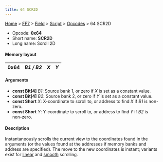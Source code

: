 ```yaml
---
title: 64 SCR2D
---
```


[Home](../../../../Main%20Page.md.md) > [FF7](../../../../FF7.md) > [Field](../../../Field.md) > [Script](../../Script.md) > [Opcodes](../Opcodes.md) > 64 SCR2D

-   Opcode: **0x64**
-   Short name: **SCR2D**
-   Long name: Scroll 2D

#### Memory layout

| 0x64 | *B1 / B2* | *X* | *Y* |
|------|-----------|-----|-----|

#### Arguments

-   **const Bit\[4\]** *B1*: Source bank 1, or zero if *X* is set as a
    constant value.
-   **const Bit\[4\]** *B2*: Source bank 2, or zero if *Y* is set as a
    constant value.
-   **const Short** *X*: X-coordinate to scroll to, or address to find
    *X* if *B1* is non-zero.
-   **const Short** *Y*: Y-coordinate to scroll to, or address to find
    *Y* if *B2* is non-zero.

#### Description

Instantaneously scrolls the current view to the coordinates found in the
arguments (or the values found at the addresses if memory banks and
address are specified). The move to the new coordinates is instant;
variants exist for [linear][] and [smooth][] scrolling.

  [linear]: 68%20SCR2DL.md "wikilink"
  [smooth]: 66%20SCR2DC.md "wikilink"
